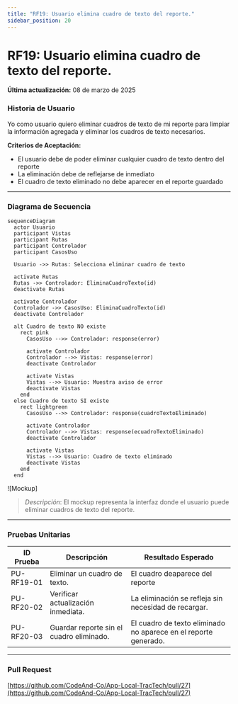 ```yaml
---
title: "RF19: Usuario elimina cuadro de texto del reporte."  
sidebar_position: 20
---
```


# RF19: Usuario elimina cuadro de texto del reporte.

**Última actualización:** 08 de marzo de 2025

### Historia de Usuario

Yo como usuario quiero eliminar cuadros de texto de mi reporte para limpiar la información agregada y eliminar los cuadros de texto necesarios.

  **Criterios de Aceptación:**
  - El usuario debe de poder eliminar cualquier cuadro de texto dentro del reporte
  - La eliminación debe de reflejarse de inmediato
  - El cuadro de texto eliminado no debe aparecer en el reporte guardado

---

### Diagrama de Secuencia

```mermaid
sequenceDiagram
  actor Usuario
  participant Vistas
  participant Rutas
  participant Controlador
  participant CasosUso

  Usuario ->> Rutas: Selecciona eliminar cuadro de texto

  activate Rutas
  Rutas ->> Controlador: EliminaCuadroTexto(id)
  deactivate Rutas

  activate Controlador
  Controlador ->> CasosUso: EliminaCuadroTexto(id)
  deactivate Controlador

  alt Cuadro de texto NO existe
    rect pink
      CasosUso -->> Controlador: response(error)

      activate Controlador
      Controlador -->> Vistas: response(error)
      deactivate Controlador

      activate Vistas
      Vistas -->> Usuario: Muestra aviso de error
      deactivate Vistas
    end
  else Cuadro de texto SI existe
    rect lightgreen
      CasosUso -->> Controlador: response(cuadroTextoEliminado)

      activate Controlador
      Controlador -->> Vistas: response(ecuadroTextoEliminado)
      deactivate Controlador

      activate Vistas
      Vistas -->> Usuario: Cuadro de texto eliminado
      deactivate Vistas
    end
  end
```

![Mockup]

> *Descripción*: El mockup representa la interfaz donde el usuario puede eliminar cuadros de texto del reporte.

---

### Pruebas Unitarias 
| ID Prueba | Descripción | Resultado Esperado |
|-----------|-------------|--------------------|
|PU-RF19-01|Eliminar un cuadro de texto.|El cuadro deaparece del reporte|
|PU-RF20-02|Verificar actualización inmediata.|La eliminación se refleja sin necesidad de recargar.|
|PU-RF20-03|Guardar reporte sin el cuadro eliminado.|El cuadro de texto eliminado no aparece en el reporte generado.|

---

### Pull Request
[https://github.com/CodeAnd-Co/App-Local-TracTech/pull/27](https://github.com/CodeAnd-Co/App-Local-TracTech/pull/27)
